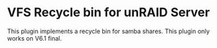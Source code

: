 VFS Recycle bin for unRAID Server
=================================

This plugin implements a recycle bin for samba shares.  This plugin only works on V6.1 final.